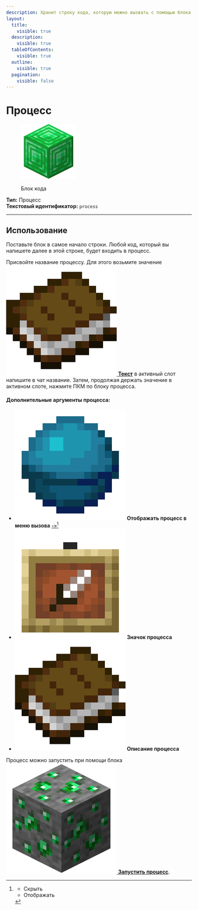 ```yaml
---
description: Хранит строку кода, которую можно вызвать с помощью блока "Запустить процесс".
layout:
  title:
    visible: true
  description:
    visible: true
  tableOfContents:
    visible: true
  outline:
    visible: true
  pagination:
    visible: false
---
```


# Процесс

<figure><img src="../../../.gitbook/assets/emerald_block.png" alt="" width="150"><figcaption><p>Блок кода</p></figcaption></figure>

**Тип:** Процесс\
**Текстовый идентификатор:** `process`

***

## Использование

Поставьте блок в самое начало строки. Любой код, который вы напишете далее в этой строке, будет входить в процесс.

Присвойте название процессу. Для этого возьмите значение [<img src="../../../.gitbook/assets/book.png" alt="" data-size="line"> **Текст**](../arguments/text.md) в активный слот напишите в чат название. Затем, продолжая держать значение в активном слоте, нажмите ПКМ по блоку процесса.

#### Дополнительные аргументы процесса:

* [<img src="../../../.gitbook/assets/heart_of_the_sea.png" alt="" data-size="line">](../arguments/enum.md) **Отображать процесс в меню вызова** [**`->`**](#user-content-fn-1)[^1]
* [<img src="../../../.gitbook/assets/item_frame.png" alt="" data-size="line">](../arguments/item.md) **Значок процесса**
* [<img src="../../../.gitbook/assets/book.png" alt="" data-size="line">](../arguments/text.md) **Описание процесса**

Процесс можно запустить при помощи блока [<img src="../../../.gitbook/assets/emerald_ore.png" alt="" data-size="line"> **Запустить процесс**](start\_process.md).

[^1]: * Скрыть
    * Отображать
